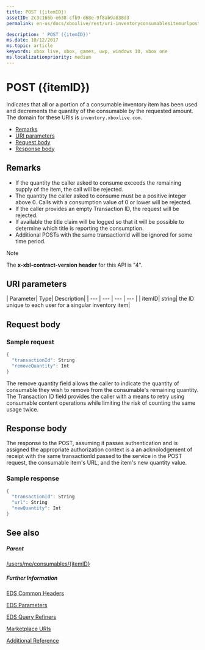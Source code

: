 ```yaml
---
title: POST ({itemID})
assetID: 2c3c166b-e638-cfb9-d68e-9f8ab9a838d3
permalink: en-us/docs/xboxlive/rest/uri-inventoryconsumablesitemurlpost.html

description: ' POST ({itemID})'
ms.date: 10/12/2017
ms.topic: article
keywords: xbox live, xbox, games, uwp, windows 10, xbox one
ms.localizationpriority: medium
---
```

# POST ({itemID})
Indicates that all or a portion of a consumable inventory item has been used and decrements the quantity of the consumable by the requested amount.
The domain for these URIs is `inventory.xboxlive.com`.

  * [Remarks](#ID4EX)
  * [URI parameters](#ID4EQB)
  * [Request body](#ID4E2B)
  * [Response body](#ID4ENC)

<a id="ID4EX"></a>


## Remarks

   * If the quantity the caller asked to consume exceeds the remaining supply of the item, the call will be rejected.
   * The quantity the caller asked to consume must be a positive integer above 0. Calls with a consumption value of 0 or lower will be rejected.
   * If the caller provides an empty Transaction ID, the request will be rejected.
   * If available the title claim will be logged so that it will be possible to determine which title is reporting the consumption.
   * Additional POSTs with the same transactionId will be ignored for some time period.


> [!NOTE]
> The <b>x-xbl-contract-version header</b> for this API is "4".


<a id="ID4EQB"></a>


## URI parameters

| Parameter| Type| Description|
| --- | --- | --- | --- |
| itemID| string| the ID unique to each user for a singular inventory item|

<a id="ID4E2B"></a>


## Request body

<a id="ID4EBC"></a>


### Sample request


```cpp
{
  "transactionId": String
  "removeQuantity": Int
}

```


The remove quantity field allows the caller to indicate the quantity of consumable they wish to remove from the consumable's remaining quantity. The Transaction ID field provides the caller with a means to retry using consumable content operations while limiting the risk of counting the same usage twice.

<a id="ID4ENC"></a>


## Response body

The response to the POST, assuming it passes authentication and is assigned the appropriate authorization context is a an acknolodgement of receipt with the same transactionId passed to the service in the POST request, the consumable item's URL, and the item's new quantity value.

<a id="ID4EVC"></a>


### Sample response


```cpp
{
  "transactionId": String
  "url": String
  "newQuantity": Int
}

```


<a id="ID4E6C"></a>


## See also

<a id="ID4EBD"></a>


##### Parent

[/users/me/consumables/{itemID}](uri-inventoryconsumablesitemurl.md)


<a id="ID4ELD"></a>


##### Further Information

[EDS Common Headers](../../additional/edscommonheaders.md)

 [EDS Parameters](../../additional/edsparameters.md)

 [EDS Query Refiners](../../additional/edsqueryrefiners.md)

 [Marketplace URIs](atoc-reference-marketplace.md)

 [Additional Reference](../../additional/atoc-xboxlivews-reference-additional.md)
